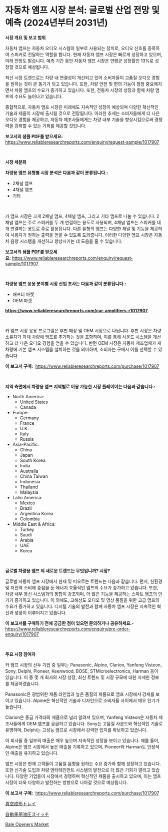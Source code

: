 <p><h1>자동차 앰프 시장 분석: 글로벌 산업 전망 및 예측 (2024년부터 2031년)</h1></p><p><strong>시장 개요 및 보고 범위</strong></p>
<p><p>자동차 앰프는 자동차 오디오 시스템의 일부로 사용되는 장치로, 오디오 신호를 증폭하여 스피커로 전달하는 역할을 합니다. 현재 자동차 앰프 시장은 빠르게 성장하고 있으며, 미래 전망도 밝습니다. 예측 기간 동안 자동차 앰프 시장은 연평균 성장률인 13%로 성장할 것으로 예상됩니다. </p><p>최신 시장 트렌드로는 차량 내 연결성이 개선되고 있어 소비자들이 고품질 오디오 경험을 원하는 것이 큰 동기가 되고 있습니다. 또한, 차량 안전 및 편의 기능이 점점 중요해지면서 차량 앰프의 수요가 증가하고 있습니다. 또한, 전동차 시장의 성장과 함께 차량 앰프의 수요도 늘어나고 있습니다.</p><p>종합적으로, 자동차 앰프 시장은 미래에도 지속적인 성장이 예상되며 다양한 혁신적인 기술과 제품이 시장에 출시될 것으로 전망됩니다. 이러한 추세는 소비자들에게 더 나은 오디오 경험을 제공하고, 자동차 제조사들에게는 차량 내부 기술을 향상시킴으로써 경쟁력을 강화할 수 있는 기회를 제공할 것입니다.</p></p>
<p><strong>보고서의 샘플 PDF를 받으세요:</strong> <a href="https://www.reliableresearchreports.com/enquiry/request-sample/1017907">https://www.reliableresearchreports.com/enquiry/request-sample/1017907</a></p>
<p>&nbsp;</p>
<p><strong>시장 세분화</strong></p>
<p><strong>차량용 앰프 유형별 시장 분석은 다음과 같이 분류됩니다.:</strong></p>
<p><ul><li>2채널 앰프</li><li>4채널 앰프</li><li>기타</li></ul></p>
<p>&nbsp;</p>
<p><p>카 앰프 시장은 크게 2채널 앰프, 4채널 앰프, 그리고 기타 앰프로 나눌 수 있습니다. 2채널 앰프는 주로 스피커를 두 개 연결하는 용도로 사용되며, 4채널 앰프는 스피커를 네 개 연결하는 용도로 주로 활용됩니다. 다른 유형의 앰프는 다양한 채널 및 기능을 제공하여 사용자가 원하는 출력을 얻을 수 있도록 도와줍니다. 이러한 다양한 앰프 시장은 자동차 음향 시스템을 개선하고 향상시키는 데 도움을 줄 수 있습니다.</p></p>
<p><strong>보고서의 샘플 PDF를 받으세요:</strong>&nbsp;<a href="https://www.reliableresearchreports.com/enquiry/request-sample/1017907">https://www.reliableresearchreports.com/enquiry/request-sample/1017907</a></p>
<p>&nbsp;</p>
<p><strong> 차량용 앰프 응용 분야별 시장 산업 조사는 다음과 같이 분류됩니다.:</strong></p>
<p><ul><li>애프터 마켓</li><li>OEM 마켓</li></ul></p>
<p><strong><a href="https://www.reliableresearchreports.com/car-amplifiers-r1017907">https://www.reliableresearchreports.com/car-amplifiers-r1017907</a></strong></p>
<p>&nbsp;</p>
<p><p>카 앰프 시장 응용 프로그램은 후판 매장 및 OEM 시장으로 나뉩니다. 후판 시장은 차량 소유자가 자체 차량에 앰프를 추가하는 것을 포함하며, 이를 통해 사운드 시스템을 개선하고 더 나은 오디오 경험을 얻을 수 있습니다. 반면 OEM 시장은 자동차 제조업체가 새 차량에 기본 앰프 시스템을 설치하는 것을 의미하며, 소비자는 구매시 이를 선택할 수 있습니다.</p></p>
<p><strong>이 보고서 구매:</strong>&nbsp; <a href="https://www.reliableresearchreports.com/purchase/1017907">https://www.reliableresearchreports.com/purchase/1017907</a></p>
<p>&nbsp;</p>
<p><strong>지역 측면에서 차량용 앰프 지역별로 이용 가능한 시장 플레이어는 다음과 같습니다.:</strong></p>
<p><ul>
    <li>
        North America:
        <ul>
            <li>United States</li>
            <li>Canada</li>
        </ul>
    </li>
    <li>
        Europe:
        <ul>
            <li>Germany</li>
            <li>France</li>
            <li>U.K.</li>
            <li>Italy</li>
            <li>Russia</li>
        </ul>
    </li>
    <li>
        Asia-Pacific:
        <ul>
            <li>China</li>
            <li>Japan</li>
            <li>South Korea</li>
            <li>India</li>
            <li>Australia</li>
            <li>China Taiwan</li>
            <li>Indonesia</li>
            <li>Thailand</li>
            <li>Malaysia</li>
        </ul>
    </li>
    <li>
        Latin America:
        <ul>
            <li>Mexico</li>
            <li>Brazil</li>
            <li>Argentina Korea</li>
            <li>Colombia</li>
        </ul>
    </li>
    <li>
        Middle East & Africa:
        <ul>
            <li>Turkey</li>
            <li>Saudi</li>
            <li>Arabia</li>
            <li>UAE</li>
            <li>Korea</li>
        </ul>
    </li>
    </ul></p>
<p>&nbsp;</p>
<p><strong>글로벌 차량용 앰프 의 새로운 트렌드는 무엇입니까? 시장?</strong></p>
<p><p>글로벌 자동차 앰프 시장에서 현재 및 떠오르는 트렌드는 다음과 같습니다. 먼저, 친환경 및 저전력 소비에 중점을 둔 에너지 효율적인 앰프의 수요가 증가하고 있습니다. 또한, 차량 내부 통신 시스템과의 통합이 강조되며, 더 많은 기능을 제공하는 스마트 앰프의 인기가 증가하고 있습니다. 이 외에도, 고해상도 오디오 및 영상 품질을 위한 고급 앰프의 수요가 증가하고 있습니다. 디지털 기술의 발전과 함께 자동차 앰프 시장은 지속적인 혁신과 성장이 이루어지고 있습니다.</p></p>
<p><strong>이 보고서를 구매하기 전에 궁금한 점이 있으면 문의하거나 공유하세요.</strong>- <a href="https://www.reliableresearchreports.com/enquiry/pre-order-enquiry/1017907">https://www.reliableresearchreports.com/enquiry/pre-order-enquiry/1017907</a></p>
<p>&nbsp;</p>
<p><strong>주요 시장 참여자</strong></p>
<p><p>카 앰프 시장의 선두 기업 중 일부는 Panasonic, Alpine, Clarion, Yanfeng Visteon, Sony, Delphi, Pioneer, Keenwood, BOSE, STMicroelectronics, Harman 등이 있습니다. 이 중 몇 개 회사의 시장 성장, 최신 트렌드 및 시장 규모에 대한 자세한 정보를 제공하겠습니다.</p><p>Panasonic은 광범위한 제품 라인업과 높은 품질의 제품으로 앰프 시장에서 강세를 보이고 있습니다. Alpine은 혁신적인 기술과 디자인으로 소비자들 사이에서 매우 인기가 높습니다.</p><p>Clarion은 중급 가격대의 제품으로 널리 알려져 있으며, Yanfeng Visteon은 자동차 제조사들에게 OEM 앰프를 공급하고 있습니다. Sony는 고음질 사운드와 혁신적인 기술로 유명하며, Delphi는 고성능 앰프로 시장에서 강력한 입지를 확보하고 있습니다.</p><p>이 회사들 중 일부의 매출은 매우 높으며 지속적인 성장을 보이고 있습니다. 예를 들어, Alpine은 앰프 시장에서 높은 매출을 기록하고 있으며, Pioneer와 Harman도 안정적인 매출을 유지하고 있습니다.</p><p>앰프 시장은 현재 고객들이 고품질 음향을 원하는 수요 증가와 함께 성장하고 있습니다. 또한 신기술 도입과 차량 엔터테인먼트 시스템의 발전으로 더 많은 기회가 열리고 있습니다. 다양한 기업들이 시장에서 경쟁하며 혁신적인 제품을 출시하고 있으며, 이는 앰프 시장이 더욱 다양하고 발전하는 방향으로 나아갈 것으로 예상됩니다.</p></p>
<p><strong>이 보고서 구매:</strong>&nbsp;&nbsp;<a href="https://www.reliableresearchreports.com/purchase/1017907">https://www.reliableresearchreports.com/purchase/1017907</a></p>
<p><p><a href="https://github.com/KaydenJohns1964/Market-Research-Report-List-1/blob/main/963242931819.md">真空成形トレイ</a></p><p><a href="https://github.com/marbadji/Market-Research-Report-List-1/blob/main/307778831818.md">自動車用油圧スイッチ</a></p><p><a href="https://github.com/mancsybtousav/Market-Research-Report-List-2/blob/main/bale-openers-market.md">Bale Openers Market</a></p></p>